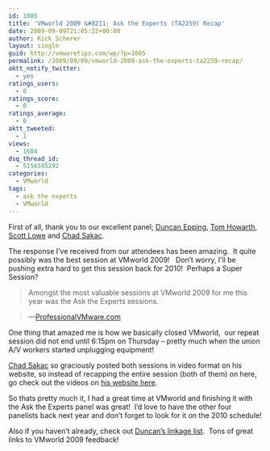 ```yaml
---
id: 1005
title: 'VMworld 2009 &#8211; Ask the Experts (TA2259) Recap'
date: 2009-09-09T21:05:22+00:00
author: Rick Scherer
layout: single
guid: http://vmwaretips.com/wp/?p=1005
permalink: /2009/09/09/vmworld-2009-ask-the-experts-ta2259-recap/
aktt_notify_twitter:
  - yes
ratings_users:
  - 0
ratings_score:
  - 0
ratings_average:
  - 0
aktt_tweeted:
  - 1
views:
  - 1684
dsq_thread_id:
  - 5156595292
categories:
  - VMworld
tags:
  - ask the experts
  - VMworld
---
```

First of all, thank you to our excellent panel; <a href="http://yellow-bricks.com" target="_blank">Duncan Epping</a>, <a href="http://planetvm.net" target="_blank">Tom Howarth</a>, <a href="http://blog.scottlowe.org" target="_blank">Scott Lowe</a> and <a href="http://virtualgeek.typepad.com" target="_blank">Chad Sakac</a>.

The response I&#8217;ve received from our attendees has been amazing.  It quite possibly was the best session at VMworld 2009!   Don&#8217;t worry, I&#8217;ll be pushing extra hard to get this session back for 2010!  Perhaps a Super Session?

> Amongst the most valuable sessions at VMworld 2009 for me this year was the Ask the Experts sessions.
  
> &#8212;<a href="http://professionalvmware.com/2009/09/vmworld-2009-ask-the-experts-follow-up/" target="_blank">ProfessionalVMware.com</a>

One thing that amazed me is how we basically closed VMworld,  our repeat session did not end until 6:15pm on Thursday &#8211; pretty much when the union A/V workers started unplugging equipment!

<a href="http://virtualgeek.typepad.com/virtual_geek/2009/09/vmworld-2009-ask-the-experts-ta2259.html" target="_blank">Chad Sakac</a> so graciously posted both sessions in video format on his website, so instead of recapping the entire session (both of them) on here, go check out the videos on <a href="http://virtualgeek.typepad.com/virtual_geek/2009/09/vmworld-2009-ask-the-experts-ta2259.html" target="_blank">his website here</a>.

So thats pretty much it, I had a great time at VMworld and finishing it with the Ask the Experts panel was great!  I&#8217;d love to have the other four panelists back next year and don&#8217;t forget to look for it on the 2010 schedule!

Also if you haven&#8217;t already, check out <a href="http://www.yellow-bricks.com/2009/09/07/vmworld-2009-san-francisco-linkage/" target="_blank">Duncan&#8217;s linkage list</a>.  Tons of great links to VMworld 2009 feedback!